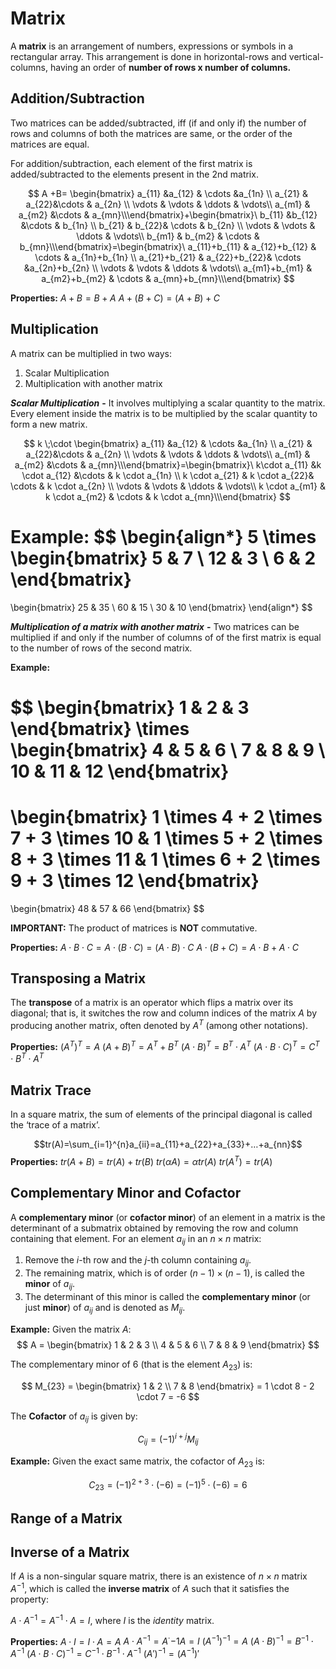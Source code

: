 # Matrix
A **matrix** is an arrangement of numbers, expressions or symbols in a rectangular array. This arrangement is done in horizontal-rows and vertical-columns, having an order of **number of rows x number of columns.**


## **Addition/Subtraction**
Two matrices can be added/subtracted, iff (if and only if) the number of rows and columns of both the matrices are same, or the order of the matrices are equal.

For addition/subtraction, each element of the first matrix is added/subtracted to the elements present in the 2nd matrix.

$$ A +B= \begin{bmatrix} a_{11} &a_{12} & \cdots &a_{1n} \\ a_{21} & a_{22}&\cdots & a_{2n} \\ \vdots & \vdots & \ddots & \vdots\\ a_{m1} & a_{m2} &\cdots & a_{mn}\\\end{bmatrix}+\begin{bmatrix}\ b_{11} &b_{12} &\cdots & b_{1n} \\ b_{21} & b_{22}& \cdots & b_{2n} \\ \vdots & \vdots & \ddots & \vdots\\ b_{m1} & b_{m2} & \cdots & b_{mn}\\\end{bmatrix}=\begin{bmatrix}\ a_{11}+b_{11} & a_{12}+b_{12} & \cdots & a_{1n}+b_{1n} \\ a_{21}+b_{21} & a_{22}+b_{22}& \cdots &a_{2n}+b_{2n} \\ \vdots & \vdots & \ddots & \vdots\\ a_{m1}+b_{m1} & a_{m2}+b_{m2} & \cdots & a_{mn}+b_{mn}\\\end{bmatrix} $$


**Properties:** 
$A + B = B + A$
$A + (B + C) = (A + B) + C$


## **Multiplication**
A matrix can be multiplied in two ways:

1. Scalar Multiplication
2. Multiplication with another matrix

***Scalar Multiplication*** **-** It involves multiplying a scalar quantity to the matrix. Every element inside the matrix is to be multiplied by the scalar quantity to form a new matrix.

$$ k \;\cdot \begin{bmatrix} a_{11} &a_{12} & \cdots &a_{1n} \\ a_{21} & a_{22}&\cdots & a_{2n} \\ \vdots & \vdots & \ddots & \vdots\\ a_{m1} & a_{m2} &\cdots & a_{mn}\\\end{bmatrix}=\begin{bmatrix}\ k\cdot a_{11} &k \cdot a_{12} &\cdots & k  \cdot a_{1n} \\ k  \cdot a_{21} & k \cdot a_{22}& \cdots & k  \cdot a_{2n} \\ \vdots & \vdots & \ddots & \vdots\\ k \cdot a_{m1} & k \cdot a_{m2} & \cdots & k \cdot a_{mn}\\\end{bmatrix} $$

**Example:**
$$
\begin{align*}
5 \times
\begin{bmatrix}
5 & 7 \\
12 & 3 \\
6 & 2
\end{bmatrix}
=
\begin{bmatrix}
25 & 35 \\
60 & 15 \\
30 & 10
\end{bmatrix}
\end{align*}
$$

***Multiplication of a matrix with another matrix*** **-** Two matrices can be multiplied if and only if the number of columns of of the first matrix is equal to the number of rows of the second matrix.


**Example:**

$$
\begin{bmatrix}
1 & 2 & 3
\end{bmatrix}
\times
\begin{bmatrix}
4 & 5 & 6 \\
7 & 8 & 9 \\
10 & 11 & 12
\end{bmatrix}
=
\begin{bmatrix}
1 \times 4 + 2 \times 7 + 3 \times 10 & 1 \times 5 + 2 \times 8 + 3 \times 11 & 1 \times 6 + 2 \times 9 + 3 \times 12
\end{bmatrix}
=
\begin{bmatrix}
48 & 57 & 66
\end{bmatrix}
$$

**IMPORTANT:** The product of matrices is **NOT** commutative.

**Properties:**
$A \cdot B \cdot C = A \cdot (B \cdot C) = (A \cdot B) \cdot C$
$A \cdot (B + C) = A \cdot B + A \cdot C$



## **Transposing a Matrix**
The **transpose** of a matrix is an operator which flips a matrix over its diagonal; that is, it switches the row and column indices of the matrix $A$ by producing another matrix, often denoted by $A^T$ (among other notations).

**Properties:**
$(A^T)^T = A$ 
$(A + B)^T = A^T + B^T$
$(A \cdot B)^T = B^T \cdot A^T$
$(A \cdot B \cdot C)^T = C^T \cdot B^T \cdot A^T$


## **Matrix Trace**
In a square matrix, the sum of elements of the principal diagonal is called the ‘trace of a matrix’.

$$tr(A)=\sum_{i=1}^{n}a_{ii}=a_{11}+a_{22}+a_{33}+…+a_{nn}$$
**Properties:**
$tr(A+B)=tr(A)+tr(B)$
$tr(αA)=αtr(A)$
$tr(A^T)=tr(A)$



## **Complementary Minor and Cofactor**
A **complementary minor** (or **cofactor minor**) of an element in a matrix is the determinant of a submatrix obtained by removing the row and column containing that element. For an element $a_{ij}$ in an $n \times n$ matrix:

1. Remove the $i$-th row and the $j$-th column containing $a_{ij}$.
2. The remaining matrix, which is of order $(n-1) \times (n-1)$, is called the **minor** of $a_{ij}$.
3. The determinant of this minor is called the **complementary minor** (or just **minor**) of $a_{ij}$ and is denoted as $M_{ij}$​.

**Example:**
Given the matrix $A$:
$$
A =
\begin{bmatrix}
1 & 2 & 3 \\
4 & 5 & 6 \\
7 & 8 & 9
\end{bmatrix}
$$

The complementary minor of $6$ (that is the element $A_{23}$) is:

$$
M_{23} =
\begin{bmatrix}
1 & 2 \\
7 & 8
\end{bmatrix}
= 1 \cdot 8 - 2 \cdot 7 = -6
$$


The **Cofactor** of $a_{ij}​$ is given by:

$$C_{ij} = (-1)^{i+j} M_{ij}$$


**Example:**
Given the exact same matrix, the cofactor of $A_{23}$ is:

$$C_{23} = (-1)^{2+3} \cdot (-6) = (-1)^5 \cdot (-6) = 6$$


## **Range of a Matrix**







## **Inverse of a Matrix**
If $A$ is a non-singular square matrix, there is an existence of $n \times n$ matrix $A^{-1}$, which is called the **inverse matrix** of $A$ such that it satisfies the property:

$A \cdot A^{-1} = A^{-1} \cdot A = I$, where $I$ is the *identity* matrix.

**Properties:**
$A \cdot I = I \cdot A = A$
$A \cdot A^{-1} = A^ \cdot {-1}A = I$
$(A^{-1})^{-1} = A$ 
$(A \cdot B)^{-1} = B^{-1} \cdot A^{-1}$
$(A \cdot B \cdot C)^{-1} = C^{-1} \cdot B^{-1} \cdot A^{-1}$
$(A')^{-1} = (A^{-1})'$




